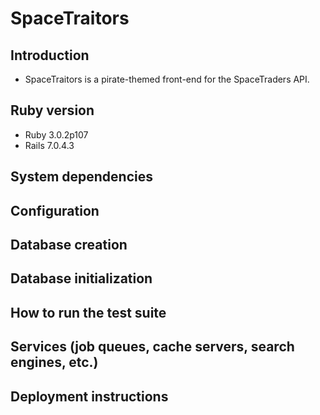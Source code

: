 # SpaceTraitors

## Introduction

- SpaceTraitors is a pirate-themed front-end for the SpaceTraders API.

## Ruby version

- Ruby 3.0.2p107
- Rails 7.0.4.3

## System dependencies

## Configuration

## Database creation

## Database initialization

## How to run the test suite

## Services (job queues, cache servers, search engines, etc.)

## Deployment instructions
